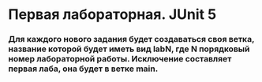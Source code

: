 # Первая лабораторная. JUnit 5
### Для каждого нового задания будет создаваться своя ветка, название которой будет иметь вид labN, где N порядковый номер лабораторной работы. Исключение составляет первая лаба, она будет в ветке main.